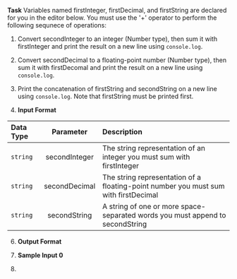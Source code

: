 **Task**
Variables named firstInteger, firstDecimal, and firstString are declared for you in the editor below. You must use the '+' operator to perform the following sequnece of operations:
1. Convert secondInteger to an integer (Number type), then sum it with firstInteger and print the result on a new line using ```console.log```.
2. Convert secondDecimal to a floating-point number (Number type), then sum it with firstDecomal and print the result on a new line using ```console.log```.  
3. Print the concatenation of firstString and secondString on a new line using ```console.log```. Note that firstString must be printed first.

4. **Input Format**
   
| Data Type | Parameter | Description|
| :---         |     :---:      |      :--|
| ```string```   | secondInteger| The string representation of an integer you must sum with firstInteger    |
| ```string```     | secondDecimal| The string representation of a floating-point number you must sum with firstDecimal     |
| ```string```     | secondString | A string of one or more space-separated words you must append to secondString   |

6. **Output Format**

7. **Sample Input 0**
8. 
